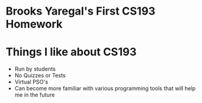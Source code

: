 # Brooks Yaregal's First CS193 Homework

# Things I like about CS193
- Run by students
- No Quizzes or Tests
- Virtual PSO's
- Can become more familiar with various programming tools that will help me in the future
